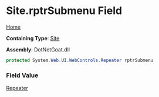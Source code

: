 # Site\.rptrSubmenu Field

[Home](../../../../../../../README.md)

**Containing Type**: [Site](../README.md)

**Assembly**: DotNetGoat\.dll

```csharp
protected System.Web.UI.WebControls.Repeater rptrSubmenu
```

### Field Value

[Repeater](https://docs.microsoft.com/en-us/dotnet/api/system.web.ui.webcontrols.repeater)

